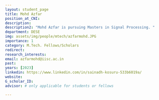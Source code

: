 ```yaml
---
layout: student_page
title: Mohd Azfar
position_at_CNI: 
description: 
description2: "Mohd Azfar is pursuing Masters in Signal Processing. "
department: DESE
img: assets/img/people/mtech/azfarmohd.JPG
importance: 1
category: M.Tech. Fellows/Scholars
redirect: 
research_interests: 
email: azfarmohd@iisc.ac.in
past:
years: [2023]
linkedin: https://www.linkedin.com/in/sainadh-kosuru-533b6019a/
website: 
G_scholar_ID:
advisor: # only applicable for students or fellows

---
```


